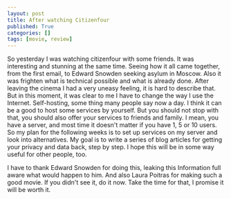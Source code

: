 ```yaml
---
layout: post
title: After watching Citizenfour 
published: True
categories: []
tags: [movie, review]
---
```


So yesterday I was watching citizenfour with some friends. It was interesting and stunning at the same time. Seeing how it all came together, from the first email, to Edward Snowden seeking asylum in Moscow. Also it was frighten what is technical possible and what is already done. After leaving the cinema I had a very uneasy feeling, it is hard to describe that. But in this moment, it was clear to me I have to change the way I use the Internet. Self-hosting, some thing many people say now a day. I think it can be a good to host some services by yourself. But you should not stop with that, you should also offer your services to friends and family. I mean, you have a server, and most time it doesn't matter if you have 1, 5 or 10 users. So my plan for the following weeks is to set up services on my server and look into alternatives. My goal is to write a series of blog articles for getting your privacy and data back, step by step. I hope this will be in some way useful for other people, too.

I have to thank Edward Snowden for doing this, leaking this Information full aware what would happen to him. And also Laura Poitras for making such a good movie. If you didn't see it, do it now. Take the time for that, I promise it will be worth it.